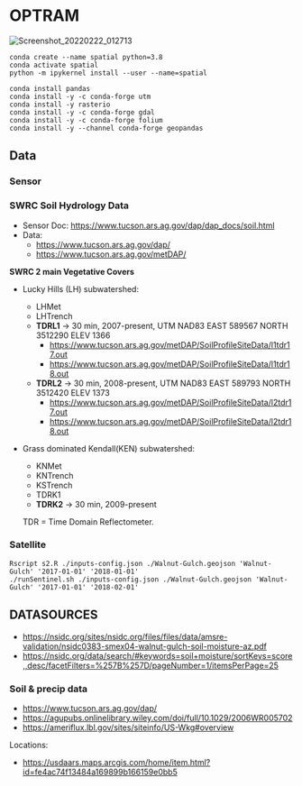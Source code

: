 # OPTRAM

![Screenshot_20220222_012713](https://user-images.githubusercontent.com/16523144/155042062-d74f38a0-6004-446a-83d6-0fc55506c40c.png)


```{bash}
conda create --name spatial python=3.8
conda activate spatial
python -m ipykernel install --user --name=spatial

conda install pandas
conda install -y -c conda-forge utm
conda install -y rasterio
conda install -y -c conda-forge gdal
conda install -y -c conda-forge folium
conda install -y --channel conda-forge geopandas
```



## Data

### Sensor

### SWRC Soil Hydrology Data

- Sensor Doc: https://www.tucson.ars.ag.gov/dap/dap_docs/soil.html
- Data: 
  - https://www.tucson.ars.ag.gov/dap/
  - https://www.tucson.ars.ag.gov/metDAP/


**SWRC 2 main Vegetative Covers**
- Lucky Hills (LH) subwatershed:
  - LHMet
  - LHTrench 
  - **TDRL1** -> 30 min, 2007-present, UTM NAD83 EAST 589567 NORTH 3512290 ELEV 1366
    - https://www.tucson.ars.ag.gov/metDAP/SoilProfileSiteData/l1tdr17.out
    - https://www.tucson.ars.ag.gov/metDAP/SoilProfileSiteData/l1tdr18.out
  - **TDRL2** -> 30 min, 2008-present, UTM NAD83 EAST 589793 NORTH 3512420 ELEV 1373
    - https://www.tucson.ars.ag.gov/metDAP/SoilProfileSiteData/l2tdr17.out
    - https://www.tucson.ars.ag.gov/metDAP/SoilProfileSiteData/l2tdr18.out   
- Grass dominated Kendall(KEN) subwatershed:
  - KNMet
  - KNTrench
  - KSTrench 
  - TDRK1
  - **TDRK2** -> 30 min, 2009-present


  TDR = Time Domain Reflectometer.

### Satellite 

```{bash}
Rscript s2.R ./inputs-config.json ./Walnut-Gulch.geojson 'Walnut-Gulch' '2017-01-01' '2018-01-01'
./runSentinel.sh ./inputs-config.json ./Walnut-Gulch.geojson 'Walnut-Gulch' '2017-01-01' '2018-02-01'
```

## DATASOURCES

- https://nsidc.org/sites/nsidc.org/files/files/data/amsre-validation/nsidc0383-smex04-walnut-gulch-soil-moisture-az.pdf
- https://nsidc.org/data/search/#keywords=soil+moisture/sortKeys=score,,desc/facetFilters=%257B%257D/pageNumber=1/itemsPerPage=25


### Soil & precip data
- https://www.tucson.ars.ag.gov/dap/
- https://agupubs.onlinelibrary.wiley.com/doi/full/10.1029/2006WR005702
- https://ameriflux.lbl.gov/sites/siteinfo/US-Wkg#overview

Locations: 
- https://usdaars.maps.arcgis.com/home/item.html?id=fe4ac74f13484a169899b166159e0bb5












